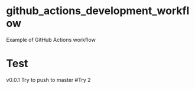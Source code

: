 # github_actions_development_workflow
Example of GitHub Actions workflow

# Test
v0.0.1 Try to push to master #Try 2
